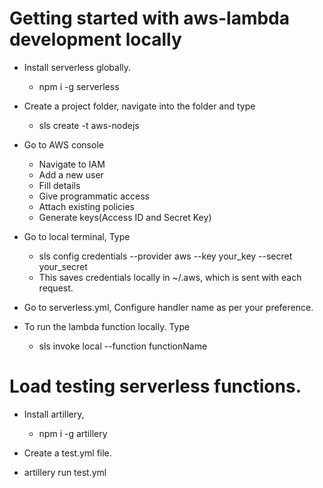 # Getting started with aws-lambda development locally

- Install serverless globally.
	- npm i -g serverless

- Create a project folder, navigate into the folder and type
	- sls create -t aws-nodejs
	
- Go to AWS console
	- Navigate to IAM
	- Add a new user
	- Fill details
	- Give programmatic access
	- Attach existing policies 
	- Generate keys(Access ID and Secret Key)

- Go to local terminal, Type 
	- sls config credentials --provider aws --key your_key --secret your_secret
	- This saves credentials locally in ~/.aws, which is sent with each request.

- Go to serverless.yml, Configure handler name as per your preference.

- To run the lambda function locally. Type 
	- sls invoke local  --function functionName

# Load testing serverless functions.
- Install artillery,
	- npm i -g artillery

- Create a test.yml file.

- artillery run test.yml
